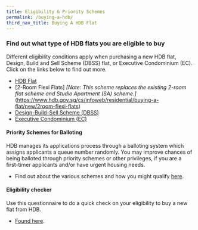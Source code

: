 ```yaml
---
title: Eligibility & Priority Schemes
permalink: /buying-a-hdb/
third_nav_title: Buying A HDB Flat
---
```


### Find out what type of HDB flats you are eligible to buy

Different eligibility conditions apply when purchasing a new HDB flat, Design, Build and Sell Scheme (DBSS) flat, or Executive Condominium (EC). Click on the links below to find out more.

  - [HDB Flat](https://hdb.gov.sg/cs/infoweb/residential/buying-a-flat/new/hdb-flat)
  - [2-Room Flexi Flats] *[Note: This scheme replaces the existing 2-room flat scheme and Studio Apartment (SA) scheme.]*(https://www.hdb.gov.sg/cs/infoweb/residential/buying-a-flat/new/2room-flexi-flats)
  - [Design-Build-Sell Scheme (DBSS)](https://hdb.gov.sg/cs/infoweb/residential/buying-a-flat/new/dbss-flat)
  - [Executive Condominium (EC)](https://hdb.gov.sg/cs/infoweb/residential/buying-a-flat/new/eligibility/executive-condominiums)

#### Priority Schemes for Balloting

HDB manages its applications process through a balloting system which assigns applicants a queue number randomly. You may improve chances of being balloted through priority schemes or other privileges, if you are a first-timer applicants and/or have urgent housing needs.

  - Find out about the various schemes and how you might qualify [here](https://hdb.gov.sg/cs/infoweb/residential/buying-a-flat/new/eligibility/priority-schemes).
  
#### Eligibility checker

Use this questionnaire to do a quick check on your eligibility to buy a new flat from HDB.

  - [Found here]("https://services2.hdb.gov.sg/webapp/BP13EligCheck/BP13SHome?strSystem=CHECK).
